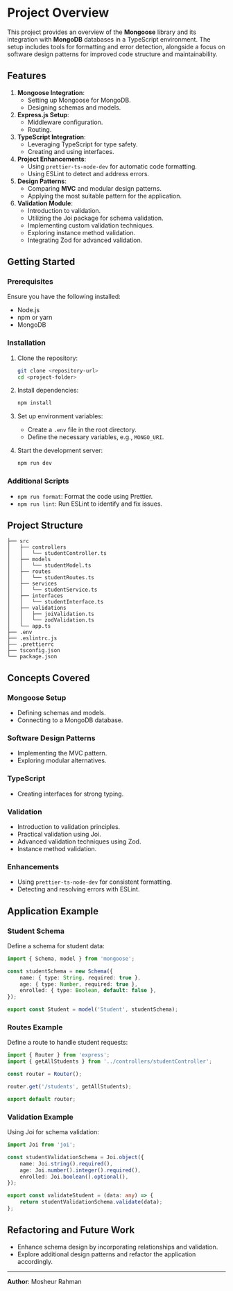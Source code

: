 # Project Overview

This project provides an overview of the **Mongoose** library and its integration with **MongoDB** databases in a TypeScript environment. The setup includes tools for formatting and error detection, alongside a focus on software design patterns for improved code structure and maintainability.

## Features

1. **Mongoose Integration**:
   - Setting up Mongoose for MongoDB.
   - Designing schemas and models.
2. **Express.js Setup**:
   - Middleware configuration.
   - Routing.
3. **TypeScript Integration**:
   - Leveraging TypeScript for type safety.
   - Creating and using interfaces.
4. **Project Enhancements**:
   - Using `prettier-ts-node-dev` for automatic code formatting.
   - Using ESLint to detect and address errors.
5. **Design Patterns**:
   - Comparing **MVC** and modular design patterns.
   - Applying the most suitable pattern for the application.
6. **Validation Module**:
   - Introduction to validation.
   - Utilizing the Joi package for schema validation.
   - Implementing custom validation techniques.
   - Exploring instance method validation.
   - Integrating Zod for advanced validation.

## Getting Started

### Prerequisites

Ensure you have the following installed:
- Node.js
- npm or yarn
- MongoDB

### Installation

1. Clone the repository:
   ```bash
   git clone <repository-url>
   cd <project-folder>
   ```

2. Install dependencies:
   ```bash
   npm install
   ```

3. Set up environment variables:
   - Create a `.env` file in the root directory.
   - Define the necessary variables, e.g., `MONGO_URI`.

4. Start the development server:
   ```bash
   npm run dev
   ```

### Additional Scripts

- `npm run format`: Format the code using Prettier.
- `npm run lint`: Run ESLint to identify and fix issues.

## Project Structure

```
├── src
│   ├── controllers
│   │   └── studentController.ts
│   ├── models
│   │   └── studentModel.ts
│   ├── routes
│   │   └── studentRoutes.ts
│   ├── services
│   │   └── studentService.ts
│   ├── interfaces
│   │   └── studentInterface.ts
│   ├── validations
│   │   ├── joiValidation.ts
│   │   └── zodValidation.ts
│   └── app.ts
├── .env
├── .eslintrc.js
├── .prettierrc
├── tsconfig.json
└── package.json
```

## Concepts Covered

### Mongoose Setup
- Defining schemas and models.
- Connecting to a MongoDB database.

### Software Design Patterns
- Implementing the MVC pattern.
- Exploring modular alternatives.

### TypeScript
- Creating interfaces for strong typing.

### Validation
- Introduction to validation principles.
- Practical validation using Joi.
- Advanced validation techniques using Zod.
- Instance method validation.

### Enhancements
- Using `prettier-ts-node-dev` for consistent formatting.
- Detecting and resolving errors with ESLint.

## Application Example

### Student Schema
Define a schema for student data:
```typescript
import { Schema, model } from 'mongoose';

const studentSchema = new Schema({
    name: { type: String, required: true },
    age: { type: Number, required: true },
    enrolled: { type: Boolean, default: false },
});

export const Student = model('Student', studentSchema);
```

### Routes Example
Define a route to handle student requests:
```typescript
import { Router } from 'express';
import { getAllStudents } from '../controllers/studentController';

const router = Router();

router.get('/students', getAllStudents);

export default router;
```

### Validation Example
Using Joi for schema validation:
```typescript
import Joi from 'joi';

const studentValidationSchema = Joi.object({
    name: Joi.string().required(),
    age: Joi.number().integer().required(),
    enrolled: Joi.boolean().optional(),
});

export const validateStudent = (data: any) => {
    return studentValidationSchema.validate(data);
};
```

## Refactoring and Future Work
- Enhance schema design by incorporating relationships and validation.
- Explore additional design patterns and refactor the application accordingly.

---

**Author**: Mosheur Rahman
